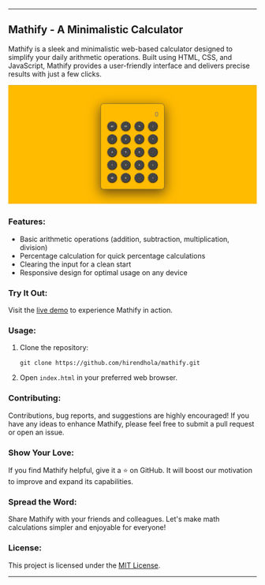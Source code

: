 
---

## Mathify - A Minimalistic Calculator

Mathify is a sleek and minimalistic web-based calculator designed to simplify your daily arithmetic operations. Built using HTML, CSS, and JavaScript, Mathify provides a user-friendly interface and delivers precise results with just a few clicks.

![Mathify Screenshot](screenshot.png)

### Features:

- Basic arithmetic operations (addition, subtraction, multiplication, division)
- Percentage calculation for quick percentage calculations
- Clearing the input for a clean start
- Responsive design for optimal usage on any device

### Try It Out:

Visit the [live demo]() to experience Mathify in action.

### Usage:

1. Clone the repository:
   ```shell
   git clone https://github.com/hirendhola/mathify.git
   ```

2. Open `index.html` in your preferred web browser.

### Contributing:

Contributions, bug reports, and suggestions are highly encouraged! If you have any ideas to enhance Mathify, please feel free to submit a pull request or open an issue.

### Show Your Love:

If you find Mathify helpful, give it a ⭐️ on GitHub. It will boost our motivation to improve and expand its capabilities.

### Spread the Word:

Share Mathify with your friends and colleagues. Let's make math calculations simpler and enjoyable for everyone!

### License:

This project is licensed under the [MIT License](LICENSE).

---

